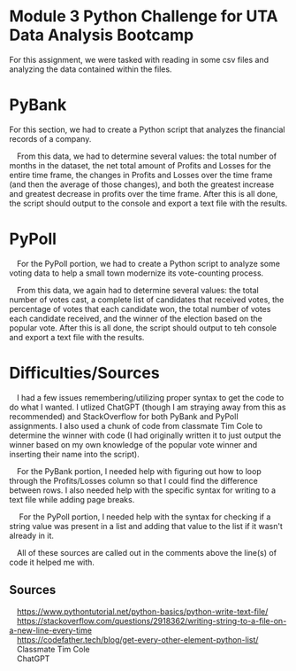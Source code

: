 # Module 3 Python Challenge for UTA Data Analysis Bootcamp

For this assignment, we were tasked with reading in some csv files and analyzing the data contained within the files.<br>

<h1>PyBank</h1>

For this section, we had to create a Python script that analyzes the financial records of a company. <br>

&emsp;From this data, we had to determine several values: the total number of months in the dataset, the net total amount of Profits and Losses for the entire time frame, the changes in Profits and Losses over the time frame (and then the average of those changes), and both the greatest increase and greatest decrease in profits over the time frame. After this is all done, the script should output to the console and export a text file with the results.

<h1>PyPoll</h1>

&emsp;For the PyPoll portion, we had to create a Python script to analyze some voting data to help a small town modernize its vote-counting process.

&emsp;From this data, we again had to determine several values: the total number of votes cast, a complete list of candidates that received votes, the percentage of votes that each candidate won, the total number of votes each candidate received, and the winner of the election based on the popular vote. After this is all done, the script should output to teh console and export a text file with the results.

<h1>Difficulties/Sources</h1>

&emsp;I had a few issues remembering/utilizing proper syntax to get the code to do what I wanted. I utlized ChatGPT (though I am straying away from this as recommended) and StackOverflow for both PyBank and PyPoll assignments. I also used a chunk of code from classmate Tim Cole to determine the winner with code (I had originally written it to just output the winner based on my own knowledge of the popular vote winner and inserting their name into the script).

&emsp;For the PyBank portion, I needed help with figuring out how to loop through the Profits/Losses column so that I could find the difference between rows. I also needed help with the specific syntax for writing to a text file while adding page breaks.

&emsp; For the PyPoll portion, I needed help with the syntax for checking if a string value was present in a list and adding that value to the list if it wasn't already in it.

&emsp;All of these sources are called out in the comments above the line(s) of code it helped me with.

<h2>Sources</h2>

&emsp;https://www.pythontutorial.net/python-basics/python-write-text-file/<br>
&emsp;https://stackoverflow.com/questions/2918362/writing-string-to-a-file-on-a-new-line-every-time<br>
&emsp;https://codefather.tech/blog/get-every-other-element-python-list/<br>
&emsp;Classmate Tim Cole<br>
&emsp;ChatGPT
